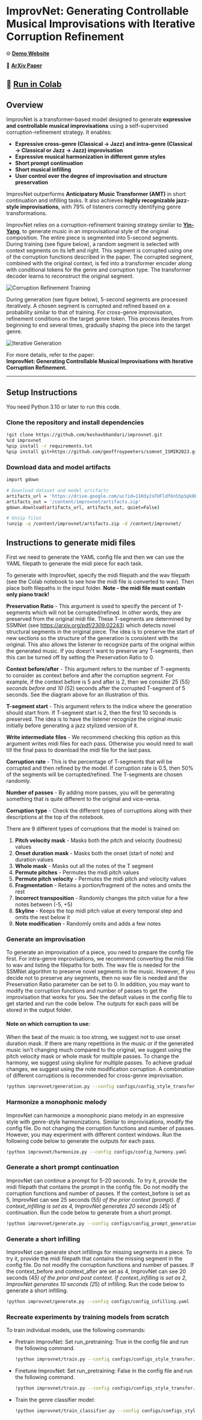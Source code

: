 # ImprovNet: Generating Controllable Musical Improvisations with Iterative Corruption Refinement

🌐 [**Demo Website**](https://keshavbhandari.github.io/portfolio/improvnet.html)

📄 [**ArXiv Paper**](https://arxiv.org/abs/your-paper-id) 

🚀 [**Run in Colab**](https://colab.research.google.com/drive/1wywPizbCJOJoODzogEXY59wyBalw6Hay?usp=sharing)  
---

## Overview

ImprovNet is a transformer-based model designed to generate **expressive and controllable musical improvisations** using a self-supervised corruption-refinement strategy. It enables:

- **Expressive cross-genre (Classical -> Jazz) and intra-genre (Classical -> Classical or Jazz -> Jazz) improvisation**  
- **Expressive musical harmonization in different genre styles**  
- **Short prompt continuation**  
- **Short musical infilling**
- **User control over the degree of improvisation and structure preservation**  

ImprovNet outperforms **Anticipatory Music Transformer (AMT)** in short continuation and infilling tasks. It also achieves **highly recognizable jazz-style improvisations**, with 79% of listeners correctly identifying genre transformations.  

ImprovNet relies on a corruption-refinement training strategy similar to [**Yin-Yang**](https://github.com/keshavbhandari/yinyang), to generate music in an improvisational style of the original composition. The entire piece is segmented into 5-second segments. During training (see figure below), a random segment is selected with context segments on its left and right. This segment is corrupted using one of the corruption functions described in the paper. The corrupted segment, combined with the original context, is fed into a transformer encoder along with conditional tokens for the genre and corruption type. The transformer decoder learns to reconstruct the original segment.

![Corruption Refinement Training](assets/trainingphase.png)

During generation (see figure below), 5-second segments are processed iteratively. A chosen segment is corrupted and refined based on a probability similar to that of training. For cross-genre improvisation, refinement conditions on the target genre token. This process iterates from beginning to end several times, gradually shaping the piece into the target genre.

![Iterative Generation](assets/generationphase.png)

For more details, refer to the paper:  
**ImprovNet: Generating Controllable Musical Improvisations with Iterative Corruption Refinement.**  

---

## Setup Instructions
You need Python 3.10 or later to run this code.

### Clone the repository and install dependencies
```bash
!git clone https://github.com/keshavbhandari/improvnet.git
%cd improvnet
%pip install -r requirements.txt
%pip install git+https://github.com/geoffroypeeters/ssmnet_ISMIR2023.git
```

### Download data and model artifacts
```bash
import gdown

# Download dataset and model artifacts
artifacts_url = 'https://drive.google.com/uc?id=11H3y2sFUFldf6nS5pSpk8B-bIDHtFH4K'
artifacts_out = '/content/improvnet/artifacts.zip'
gdown.download(artifacts_url, artifacts_out, quiet=False)

# Unzip files
!unzip -q /content/improvnet/artifacts.zip -d /content/improvnet/
```

## Instructions to generate midi files

First we need to generate the YAML config file and then we can use the YAML filepath to generate the midi piece for each task.

To generate with ImprovNet, specify the midi filepath and the wav filepath (see the Colab notebook to see how the midi file is converted to wav). Then place both filepaths in the input folder. **Note - the midi file must contain only piano track!**

**Preservation Ratio** - This argument is used to specify the percent of T-segments which will not be corrupted/refined. In other words, they are preserved from the original midi file. These T-segments are determined by SSMNet (see https://arxiv.org/pdf/2309.02243) which detects novel structural segments in the original piece. The idea is to preserve the start of new sections so the structure of the generation is consistent with the original. This also allows the listener to recognize parts of the original within the generated music. If you doesn't want to preserve any T-segments, then this can be turned off by setting the Preservation Ratio to 0.

**Context before/after** - This argument refers to the number of T-segments to consider as context before and after the corruption segment. For example, if the context before is 5 and after is 2, then we consider 25 (5*5) seconds before and 10 (5*2) seconds after the corrupted T-segment of 5 seconds. See the diagram above for an illustration of this.

**T-segment start** - This argument refers to the indice where the generation should start from. If T-segment start is 2, then the first 10 seconds is preserved. The idea is to have the listener recognize the original music initially before generating a jazz stylized version of it.

**Write intermediate files** - We recommend checking this option as this argument writes midi files for each pass. Otherwise you would need to wait till the final pass to download the midi file for the last pass.

**Corruption rate** - This is the percentage of T-segments that will be corrupted and then refined by the model. If corruption rate is 0.5, then 50% of the segments will be corrupted/refined. The T-segments are chosen randomly.

**Number of passes** - By adding more passes, you will be generating something that is quite different to the original and vice-versa.

**Corruption type** - Check the different types of corruptions along with their descriptions at the top of the notebook.


There are 9 different types of corruptions that the model is trained on:

1. **Pitch velocity mask** - Masks both the pitch and velocity (loudness) values
2. **Onset duration mask** - Masks both the onset (start of note) and duration values
3. **Whole mask** - Masks out all the notes of the T segment
4. **Permute pitches** - Permutes the midi pitch values
5. **Permute pitch velocity** - Permutes the midi pitch and velocity values
6. **Fragmentation** - Retains a portion/fragment of the notes and omits the rest
7. **Incorrect transposition** - Randomly changes the pitch value for a few notes between (-5, +5)
8. **Skyline** - Keeps the top midi pitch value at every temporal step and omits the rest below it
9. **Note modification** - Randomly omits and adds a few notes


### Generate an improvisation
To generate an improvisation of a piece, you need to prepare the config file first. For intra-genre improvisations, we recommend converting the midi file to wav and listing the filepaths for both. The wav file is needed for the SSMNet algorithm to preserve novel segments in the music. However, if you decide not to preserve any segments, then no wav file is needed and the Preservation Ratio parameter can be set to 0. In addition, you may want to modify the corruption functions and number of passes to get the improvisation that works for you. See the default values in the config file to get started and run the code below. The outputs for each pass will be stored in the output folder.

#### Note on which corruption to use:
When the beat of the music is too strong, we suggest not to use onset duration mask. If there are many repetitions in the music or if the generated music isn't changing much compared to the original, we suggest using the pitch velocity mask or whole mask for multiple passes. To change the harmony, we suggest using skyline for multiple passes. To achieve gradual changes, we suggest using the note modification corruption. A combination of different corruptions is recommended for cross-genre improvisation.

```bash
!python improvnet/generation.py --config configs/config_style_transfer.yaml
```

### Harmonize a monophonic melody
ImprovNet can harmonize a monophonic piano melody in an expressive style with genre-style harmonizations. Similar to improvisations, modify the config file. Do not changing the corruption functions and number of passes. However, you may experiment with different context windows. Run the following code below to generate the outputs for each pass.

```bash
!python improvnet/harmonize.py --config configs/config_harmony.yaml
```

### Generate a short prompt continuation
ImprovNet can continue a prompt for 5-20 seconds. To try it, provide the midi filepath that contains the prompt in the config file. Do not modify the corruption functions and number of passes. If the context_before is set as 5, ImprovNet can see 25 seconds (5*5) of the prior context (prompt). If context_infilling is set as 4, ImprovNet generates 20 seconds (4*5) of continuation. Run the code below to generate from a short prompt.

```bash
!python improvnet/generate.py --config configs/config_prompt_generation.yaml
```

### Generate a short infilling
ImprovNet can generate short infillings for missing segments in a piece. To try it, provide the midi filepath that contains the missing segment in the config file. Do not modify the corruption functions and number of passes. If the context_before and context_after are set as 4, ImprovNet can see 20 seconds (4*5) of the prior and post context. If context_infilling is set as 2, ImprovNet generates 10 seconds (2*5) of infilling. Run the code below to generate a short infilling.

```bash
!python improvnet/generate.py --config configs/config_infilling.yaml
```

### Recreate experiments by training models from scratch
To train individual models, use the following commands:

- Pretrain ImprovNet:
  Set run_pretraining: True in the config file and run the following command.
  ```bash
  !python improvnet/train.py --config configs/configs_style_transfer.yaml
  ```
- Finetune ImprovNet:
  Set run_pretraining: False in the config file and run the following command.
  ```bash
  !python improvnet/train.py --config configs/configs_style_transfer.yaml
  ```
- Train the genre classifier model:
  ```bash
  !python improvnet/train_classifier.py --config configs/configs_style_transfer.yaml
  ```

<!-- ## Citation

If you use this repository in your work, please cite:

```plaintext
@article{bhandari2025improvnet,
  author    = {Bhandari, Keshav and Chang, S. and Lu, T. and Enus, F. R. and Bradshaw, L. and Herremans, D. and Colton, S.},
  title     = {ImprovNet: Generating Controllable Musical Improvisations with Iterative Corruption Refinement},
  journal   = {arXiv preprint},
  year      = {2025},
  archivePrefix = {arXiv},
  eprint    = {2501.XXXXX}, % Replace with actual arXiv identifier
  primaryClass = {cs.SD} % Adjust field if necessary (e.g., cs.AI, cs.LG)
} -->
